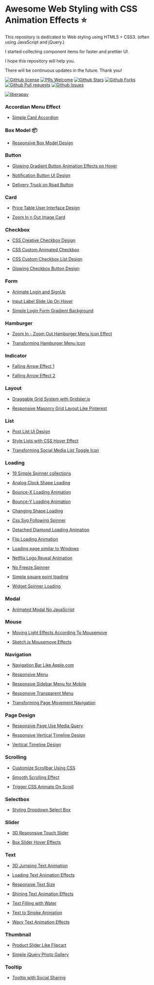# Awesome Web Styling with CSS Animation Effects ⭐️

This repository is dedicated to Web styling using HTML5 + CSS3. (often using JavaScript and jQuery.)

I started collecting component items for faster and prettier UI.

I hope this repository will help you.

There will be continuous updates in the future. Thank you!

[![GitHub license](https://img.shields.io/badge/license-MIT-blue.svg)](https://github.com/Dev-JeromeBaek/awesome-web-styling/blob/master/LICENSE)
[![PRs Welcome](https://img.shields.io/badge/PRs-welcome-brightgreen.svg)](https://github.com/Dev-JeromeBaek/awesome-web-styling/pulls)
[![Github Stars](https://img.shields.io/github/stars/Dev-JeromeBaek/awesome-web-styling.svg?color=ff69b4)](https://github.com/Dev-JeromeBaek/awesome-web-styling/stars)
[![Github Forks](https://img.shields.io/github/forks/Dev-JeromeBaek/awesome-web-styling.svg?color=important)](https://github.com/Dev-JeromeBaek/awesome-web-styling/forks)
[![Github Pull requests](https://img.shields.io/github/issues-pr/Dev-JeromeBaek/awesome-web-styling.svg?color=blueviolet)](https://github.com/Dev-JeromeBaek/awesome-web-styling/pulls)
[![Github Issues](https://img.shields.io/github/issues/Dev-JeromeBaek/awesome-web-styling.svg?color=yellow)](https://github.com/Dev-JeromeBaek/awesome-web-styling/issues)

[![liberapay](https://liberapay.com/assets/widgets/donate.svg)](https://liberapay.com/SeungYeob/donate)

### Accordian Menu Effect

- [Simple Card Accordion](https://github.com/Dev-JeromeBaek/awesome-web-styling/tree/master/accordion/simple-card-accordion)

### Box Model 📦

- [Responsive Box Model Design](https://github.com/Dev-JeromeBaek/awesome-web-styling/tree/master/box/responsive-box-model-design)

### Button

- [Glowing Gradient Button Animation Effects on Hover](https://github.com/Dev-JeromeBaek/awesome-web-styling/tree/master/button/glowing-gradient-button-effects-on-hover)

- [Notification Button UI Design](https://github.com/Dev-JeromeBaek/awesome-web-styling/tree/master/button/notification-button-ui-design)

- [Delivery Truck on Road Button](https://github.com/Dev-JeromeBaek/awesome-web-styling/tree/master/button/delivery-truck-on-road-button)

### Card

- [Price Table User Interface Design](https://github.com/Dev-JeromeBaek/awesome-web-styling/tree/master/card/price-table-user-interface-design)

- [Zoom In n Out Image Card](https://github.com/Dev-JeromeBaek/awesome-web-styling/tree/master/card/zoom-in-n-out-image-card)

### Checkbox

- [CSS Creative Checkbox Design](https://github.com/Dev-JeromeBaek/awesome-web-styling/tree/master/checkbox/css-creative-checkbox-design)

- [CSS Custom Animated Checkbox](https://github.com/Dev-JeromeBaek/awesome-web-styling/tree/master/checkbox/css-custom-animated-checkbox)

- [CSS Custom Checkbox List Design](https://github.com/Dev-JeromeBaek/awesome-web-styling/tree/master/checkbox/css-custom-checkbox-list-design)

- [Glowing Checkbox Button Design](https://github.com/Dev-JeromeBaek/awesome-web-styling/tree/master/checkbox/glowing-checkbox-button-design)

### Form

- [Animate Login and SignUp](https://github.com/Dev-JeromeBaek/awesome-web-styling/tree/master/form/animate-login-and-sign-up)

- [Input Label Slide Up On Hover](https://github.com/Dev-JeromeBaek/awesome-web-styling/tree/master/form/input-label-slide-up-on-hover)

- [Simple Login Form Gradient Background](https://github.com/Dev-JeromeBaek/awesome-web-styling/tree/master/form/simple-login-form-gradient-background)

### Hamburger

- [Zoom In - Zoom Out Hamburger Menu Icon Effect](https://github.com/Dev-JeromeBaek/awesome-web-styling/tree/master/hamburger/zoom-in-n-out)

- [Transforming Hamburger Menu Icon](https://github.com/Dev-JeromeBaek/awesome-web-styling/tree/master/hamburger/transforming)

### Indicator

- [Falling Arrow Effect 1](https://github.com/Dev-JeromeBaek/awesome-web-styling/tree/master/indicator/falling-arrow-effect-1)

- [Falling Arrow Effect 2](https://github.com/Dev-JeromeBaek/awesome-web-styling/tree/master/indicator/falling-arrow-effect-2)

### Layout

- [Draggable Grid System with Gridster.js](https://github.com/Dev-JeromeBaek/awesome-web-styling/tree/master/layout/draggable-grid-system-with-gridster)

- [Responsive Masonry Grid Layout Like Pinterest](https://github.com/Dev-JeromeBaek/awesome-web-styling/tree/master/layout/responsive-masonry-grid-layout-like-pinterest)

### List

- [Post List UI Design](https://github.com/Dev-JeromeBaek/awesome-web-styling/tree/master/list/post-list-ui-design)

- [Style Lists with CSS Hover Effect](https://github.com/Dev-JeromeBaek/awesome-web-styling/tree/master/list/style-lists-with-css-hover-effect)

- [Transforming Social Media List Toggle Icon](https://github.com/Dev-JeromeBaek/awesome-web-styling/tree/master/list/transforming-social-media-list-toggle-icon)

### Loading

- [19 Simple Spinner collections](https://github.com/Dev-JeromeBaek/awesome-web-styling/tree/master/loading/19-simple-spinner-collections)

- [Analog Clock Shape Loading](https://github.com/Dev-JeromeBaek/awesome-web-styling/tree/master/loading/analog-clock-shape-loading)

- [Bounce-X Loading Animation](https://github.com/Dev-JeromeBaek/awesome-web-styling/tree/master/loading/bounce-x-loading-animation)

- [Bounce-Y Loading Animation](https://github.com/Dev-JeromeBaek/awesome-web-styling/tree/master/loading/bounce-y-loading-animation)

- [Changing Shape Loading](https://github.com/Dev-JeromeBaek/awesome-web-styling/tree/master/loading/changing-shape-loading)

- [Css Svg Following Spinner](https://github.com/Dev-JeromeBaek/awesome-web-styling/tree/master/loading/css-svg-following-spinner)

- [Detached Diamond Loading Animation](https://github.com/Dev-JeromeBaek/awesome-web-styling/tree/master/loading/detached-diamond-loading-animation)

- [Flip Loading Animation](https://github.com/Dev-JeromeBaek/awesome-web-styling/tree/master/loading/flip-loading-animation)

- [Loading page similar to Windows](https://github.com/Dev-JeromeBaek/awesome-web-styling/tree/master/loading/loading-page-similar-to-windows)

- [Netflix Logo Reveal Animation](https://github.com/Dev-JeromeBaek/awesome-web-styling/tree/master/loading/netflix-logo-reveal-animation)

- [No Freeze Spinner](https://github.com/Dev-JeromeBaek/awesome-web-styling/tree/master/loading/no-freeze-spinner)

- [Simple square point loading](https://github.com/Dev-JeromeBaek/awesome-web-styling/tree/master/loading/simple-square-point-loading)

- [Widget Spinner Loading](https://github.com/Dev-JeromeBaek/awesome-web-styling/tree/master/loading/widget-spinner-loading)

### Modal

- [Animated Modal No JavaScript](https://github.com/Dev-JeromeBaek/awesome-web-styling/tree/master/modal/animated-modal-no-js)

### Mouse

- [Moving Light Effects According To Mousemove](https://github.com/Dev-JeromeBaek/awesome-web-styling/tree/master/mouse/moving-light-effects-according-to-mousemove)

- [Sketch.js Mousemove Effects](https://github.com/Dev-JeromeBaek/awesome-web-styling/tree/master/mouse/sketchjs-mousemove-effects)

### Navigation

- [Navigation Bar Like Apple.com](https://github.com/Dev-JeromeBaek/awesome-web-styling/tree/master/nav/navigation-bar-like-apple-dot-com)

- [Responsive Menu](https://github.com/Dev-JeromeBaek/awesome-web-styling/tree/master/nav/responsive-menu)

- [Responsive Sidebar Menu for Mobile](https://github.com/Dev-JeromeBaek/awesome-web-styling/tree/master/nav/responsive-sidebar-menu-for-mobile)

- [Responsive Transparent Menu](https://github.com/Dev-JeromeBaek/awesome-web-styling/tree/master/nav/responsive-transparent-menu)

- [Transforming Page Movement Navigation](https://github.com/Dev-JeromeBaek/awesome-web-styling/tree/master/nav/transforming-page-movement-navigation)

### Page Design

- [Responsive Page Use Media Query](https://github.com/Dev-JeromeBaek/awesome-web-styling/tree/master/page/responsive-page-use-media-query)

- [Responsive Vertical Timeline Design](https://github.com/Dev-JeromeBaek/awesome-web-styling/tree/master/page/responsive-vertical-timeline-design)

- [Vertical Timeline Design](https://github.com/Dev-JeromeBaek/awesome-web-styling/tree/master/page/vertical-timeline-design)

### Scrolling

- [Customize Scrollbar Using CSS](https://github.com/Dev-JeromeBaek/awesome-web-styling/tree/master/scrolling/customize-scrollbar-using-css)

- [Smooth Scrolling Effect](https://github.com/Dev-JeromeBaek/awesome-web-styling/tree/master/scrolling/smooth-scrolling-effect)

- [Trigger CSS Animate On Scroll](https://github.com/Dev-JeromeBaek/awesome-web-styling/tree/master/scrolling/trigger-css-animate-on-scroll)

### Selectbox

- [Styling Dropdown Select Box](https://github.com/Dev-JeromeBaek/awesome-web-styling/tree/master/selectbox/styling-dropdown-select-box)

### Slider

- [3D Responsive Touch Slider](https://github.com/Dev-JeromeBaek/awesome-web-styling/tree/master/slider/3d-responsive-touch-slider)

- [Box Slider Hover Effects](https://github.com/Dev-JeromeBaek/awesome-web-styling/tree/master/slider/box-slider-hover-effects)

### Text

- [3D Jumping Text Animation](https://github.com/Dev-JeromeBaek/awesome-web-styling/tree/master/text/3d-jumping-text-animation)

- [Loading Text Animation Effects](https://github.com/Dev-JeromeBaek/awesome-web-styling/tree/master/text/loading-text-animation-effects)

- [Responsive Text Size](https://github.com/Dev-JeromeBaek/awesome-web-styling/tree/master/text/responsive-text-size)

- [Shining Text Animation Effects](https://github.com/Dev-JeromeBaek/awesome-web-styling/tree/master/text/shining-text-animation-effects)

- [Text Filling with Water](https://github.com/Dev-JeromeBaek/awesome-web-styling/tree/master/text/text-filling-with-water)

- [Text to Smoke Animation](https://github.com/Dev-JeromeBaek/awesome-web-styling/tree/master/text/text-to-smoke-animation)

- [Wavy Text Animation Effects](https://github.com/Dev-JeromeBaek/awesome-web-styling/tree/master/text/wavy-text-animation-effects)

### Thumbnail

- [Product Slider Like Flipcart](https://github.com/Dev-JeromeBaek/awesome-web-styling/tree/master/thumbnail/product-slider-like-flipcart)

- [Simple jQuery Photo Gallery](https://github.com/Dev-JeromeBaek/awesome-web-styling/tree/master/thumbnail/simple-jquery-photo-gallery)

### Tooltip

- [Tooltip with Social Sharing](https://github.com/Dev-JeromeBaek/awesome-web-styling/tree/master/tooltip/tooltip-with-social-sharing)
